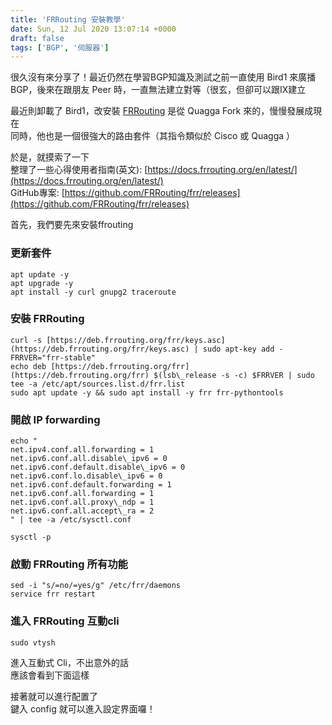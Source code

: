 ```yaml
---
title: 'FRRouting 安裝教學'
date: Sun, 12 Jul 2020 13:07:14 +0000
draft: false
tags: ['BGP', '伺服器']
---
```


很久沒有來分享了！最近仍然在學習BGP知識及測試之前一直使用 Bird1 來廣播 BGP，後來在跟朋友 Peer 時，一直無法建立對等（很玄，但卻可以跟IX建立

最近則卸載了 Bird1，改安裝 [FRRouting](https://frrouting.org/) 是從 Quagga Fork 來的，慢慢發展成現在  
同時，他也是一個很強大的路由套件（其指令類似於 Cisco 或 Quagga ）

於是，就摸索了一下  
整理了一些心得使用者指南(英文): [https://docs.frrouting.org/en/latest/](https://docs.frrouting.org/en/latest/)  
GitHub專案: [https://github.com/FRRouting/frr/releases](https://github.com/FRRouting/frr/releases)

首先，我們要先來安裝ffrouting

### 更新套件
```
apt update -y
apt upgrade -y
apt install -y curl gnupg2 traceroute
```
### 安裝 FRRouting
```
curl -s [https://deb.frrouting.org/frr/keys.asc](https://deb.frrouting.org/frr/keys.asc) | sudo apt-key add -
FRRVER="frr-stable"
echo deb [https://deb.frrouting.org/frr](https://deb.frrouting.org/frr) $(lsb\_release -s -c) $FRRVER | sudo tee -a /etc/apt/sources.list.d/frr.list
sudo apt update -y && sudo apt install -y frr frr-pythontools
```
### 開啟 IP forwarding
```
echo "
net.ipv4.conf.all.forwarding = 1
net.ipv6.conf.all.disable\_ipv6 = 0
net.ipv6.conf.default.disable\_ipv6 = 0
net.ipv6.conf.lo.disable\_ipv6 = 0
net.ipv6.conf.default.forwarding = 1
net.ipv6.conf.all.forwarding = 1
net.ipv6.conf.all.proxy\_ndp = 1
net.ipv6.conf.all.accept\_ra = 2
" | tee -a /etc/sysctl.conf

sysctl -p
```
### 啟動 FRRouting 所有功能
```
sed -i "s/=no/=yes/g" /etc/frr/daemons
service frr restart
```
### 進入 FRRouting 互動cli
```
sudo vtysh
```

進入互動式 Cli，不出意外的話  
應該會看到下面這樣

接著就可以進行配置了  
鍵入 config 就可以進入設定界面囉！